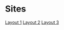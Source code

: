# Sites
[Layout 1](https://learn-with-leon-layout-1.vercel.app/)
[Layout 2](https://learn-with-leon-layout-2.vercel.app/)
[Layout 3](https://codepen.io/webdevdjm/pen/abZPLwZ)
